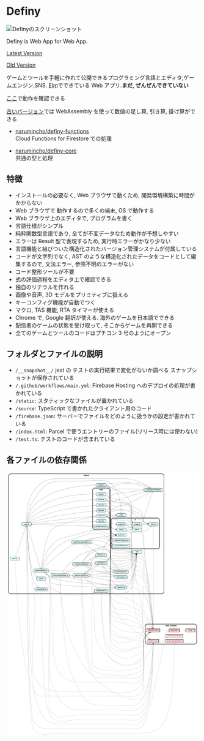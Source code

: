 # Definy

![Definyのスクリーンショット](https://repository-images.githubusercontent.com/168463361/72534f00-ec72-11e9-94f3-370ab473bc28)

Definy is Web App for Web App.

[Latest Version](https://definy.app/?hl=en)

[Old Version](https://definy-old.web.app/)

ゲームとツールを手軽に作れて公開できるプログラミング言語とエディタ,ゲームエンジン,SNS. [Elm](https://elm-lang.org/)でできている Web アプリ.**まだ, ぜんぜんできていない**

[ここ](https://definy.app/?hl=ja)で動作を確認できる

[古いバージョン](https://definy-old.web.app/)では WebAssembly を使って数値の足し算, 引き算, 掛け算ができる

- [narumincho/definy-functions](https://github.com/narumincho/definy-functions)  
  Cloud Functions for Firestore での処理

- [narumincho/definy-core](https://github.com/narumincho/definy-core)  
  共通の型と処理

## 特徴

- インストールの必要なく, Web ブラウザで動くため, 開発環境構築に時間がかからない
- Web ブラウザで 動作するので多くの端末, OS で動作する
- Web ブラウザ上のエディタで, プログラムを書く
- 言語仕様がシンプル
- 純粋関数型言語であり, 全てが不変データなため動作が予想しやすい
- エラーは Result 型で表現するため, 実行時エラーがかなり少ない
- 言語機能と結びついた構造化されたバージョン管理システムが付属している
- コードが文字列でなく, AST のような構造化されたデータをコードとして編集するので, 文法エラー, 参照不明のエラーがない
- コード整形ツールが不要
- 式の評価過程をエディタ上で確認できる
- 独自のリテラルを作れる
- 画像や音声, 3D モデルをプリミティブに扱える
- キーコンフィグ機能が自動でつく
- マクロ, TAS 機能, RTA タイマーが使える
- Chrome で, Google 翻訳が使える. 海外のゲームを日本語でできる
- 配信者のゲームの状態を受け取って, そこからゲームを再開できる
- 全てのゲームとツールのコードはプチコン 3 号のようにオープン

## フォルダとファイルの説明

- `/__snapshot__/` jest の テストの実行結果で変化がないか調べる スナップショットが保存されている
- `/.github/workflows/main.yml`: Firebase Hosting へのデプロイの処理が書かれている
- `/static`: スタティックなファイルが置かれている
- `/source`: TypeScript で書かれたクライアント用のコード
- `/firebase.json`: サーバーでファイルをどのように扱うかの設定が書かれている
- `/index.html`: Parcel で使うエントリーのファイル(リリース時には使わない)
- `/test.ts`: テストのコードが含まれている

## 各ファイルの依存関係

![各ファイルの依存関係のグラフ図](graph.svg)
